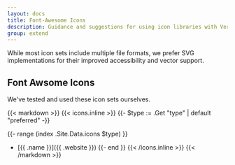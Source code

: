 ```yaml
---
layout: docs
title: Font-Awesome Icons
description: Guidance and suggestions for using icon libraries with Verathread.
group: extend
---
```




While most icon sets include multiple file formats, we prefer SVG implementations for their improved accessibility and vector support.

## Font Awsome Icons

We've tested and used these icon sets ourselves.

{{< markdown >}}
{{< icons.inline >}}
{{- $type := .Get "type" | default "preferred" -}}

{{- range (index .Site.Data.icons $type) }}
- [{{ .name }}]({{ .website }})
{{- end }}
{{< /icons.inline >}}
{{< /markdown >}}

